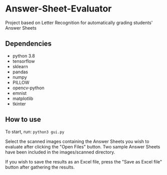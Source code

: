 # Answer-Sheet-Evaluator
Project based on Letter Recognition for automatically grading students' Answer Sheets

## Dependencies
- python 3.8
- tensorflow
- sklearn
- pandas
- numpy
- PILLOW
- opencv-python
- emnist
- matplotlib
- tkinter

## How to use
To start, run:
`python3 gui.py`

Select the scanned images containing the Answer Sheets you wish to evaluate after clicking the "Open Files" button.
Two sample Answer Sheets have been included in the images/scanned directory.

If you wish to save the results as an Excel file, press the "Save as Excel file" button after gathering the results.
